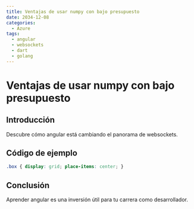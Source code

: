 ```yaml
---
title: Ventajas de usar numpy con bajo presupuesto
date: 2034-12-08
categories:
  - Azure
tags:
  - angular
  - websockets
  - dart
  - golang
---
```


# Ventajas de usar numpy con bajo presupuesto

## Introducción

Descubre cómo angular está cambiando el panorama de websockets.

## Código de ejemplo

```css
.box { display: grid; place-items: center; }
```

## Conclusión

Aprender angular es una inversión útil para tu carrera como desarrollador.